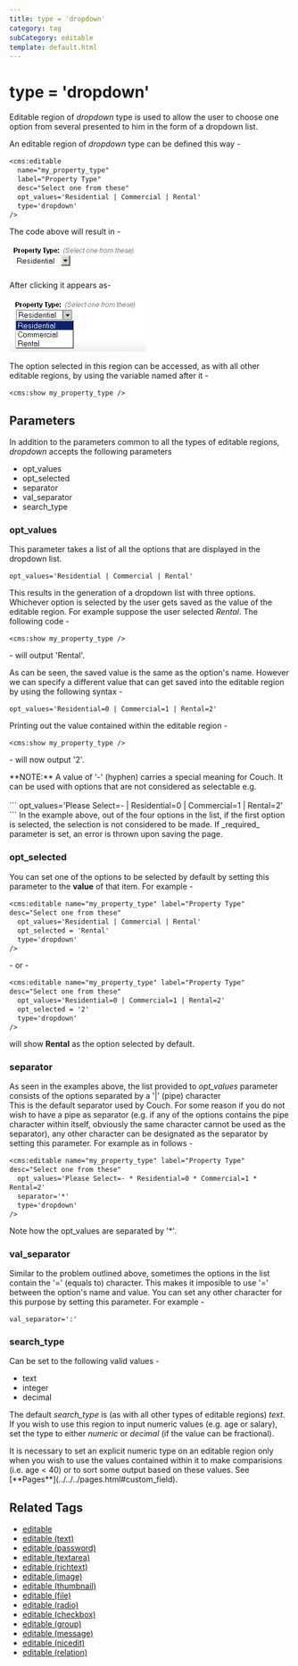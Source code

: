 ```yaml
---
title: type = 'dropdown'
category: tag
subCategory: editable
template: default.html
---
```


# type = 'dropdown'

Editable region of _dropdown_ type is used to allow the user to choose one option from several presented to him in the form of a dropdown list.

An editable region of _dropdown_ type can be defined this way -

```
<cms:editable
  name="my_property_type"
  label="Property Type"
  desc="Select one from these"
  opt_values='Residential | Commercial | Rental'
  type='dropdown'
/>
```

The code above will result in -

![](../../../../assets/img/contents/editable-dropdown-1.gif)

After clicking it appears as-

![](../../../../assets/img/contents/editable-dropdown-2.gif)

The option selected in this region can be accessed, as with all other editable regions, by using the variable named after it -

```
<cms:show my_property_type />
```

## Parameters

In addition to the parameters common to all the types of editable regions, _dropdown_ accepts the following parameters

*   opt\_values
*   opt\_selected
*   separator
*   val\_separator
*   search\_type

### opt_values

This parameter takes a list of all the options that are displayed in the dropdown list.

```
opt_values='Residential | Commercial | Rental'
```

This results in the generation of a dropdown list with three options.<br/>
Whichever option is selected by the user gets saved as the value of the editable region. For example suppose the user selected _Rental_. The following code -

```
<cms:show my_property_type />
```

\- will output 'Rental'.

As can be seen, the saved value is the same as the option's name. However we can specify a different value that can get saved into the editable region by using the following syntax -

```
opt_values='Residential=0 | Commercial=1 | Rental=2'
```

Printing out the value contained within the editable region -

```
<cms:show my_property_type />
```

\- will now output '2'.

<p class="notice">
    **NOTE:** A value of '-' (hyphen) carries a special meaning for Couch. It can be used with options that are not considered as selectable e.g.<br/>
    <br/>
    ```
opt_values='Please Select=- | Residential=0 | Commercial=1 | Rental=2'
    ```
    In the example above, out of the four options in the list, if the first option is selected, the selection is not considered to be made. If _required_ parameter is set, an error is thrown upon saving the page.
</p>

### opt_selected

You can set one of the options to be selected by default by setting this parameter to the **value** of that item. For example -

```
<cms:editable name="my_property_type" label="Property Type" desc="Select one from these"
  opt_values='Residential | Commercial | Rental'
  opt_selected = 'Rental'
  type='dropdown'
/>
```

\- or -

```
<cms:editable name="my_property_type" label="Property Type" desc="Select one from these"
  opt_values='Residential=0 | Commercial=1 | Rental=2'
  opt_selected = '2'
  type='dropdown'
/>
```

will show **Rental** as the option selected by default.

### separator

As seen in the examples above, the list provided to _opt\_values_ parameter consists of the options separated by a '|' (pipe) character<br/>
This is the default separator used by Couch. For some reason if you do not wish to have a pipe as separator (e.g. if any of the options contains the pipe character within itself, obviously the same character cannot be used as the separator), any other character can be designated as the separator by setting this parameter. For example as in follows -

```
<cms:editable name="my_property_type" label="Property Type" desc="Select one from these"
  opt_values='Please Select=- * Residential=0 * Commercial=1 * Rental=2'
  separator='*'
  type='dropdown'
/>
```

Note how the opt\_values are separated by '\*'.

### val_separator

Similar to the problem outlined above, sometimes the options in the list contain the '=' (equals to) character. This makes it imposible to use '=' between the option's name and value. You can set any other character for this purpose by setting this parameter. For example -

```
val_separator=':'
```

### search_type

Can be set to the following valid values -

*   text
*   integer
*   decimal

The default _search\_type_ is (as with all other types of editable regions) _text_.<br/>
If you wish to use this region to input numeric values (e.g. age or salary), set the type to either _numeric_ or _decimal_ (if the value can be fractional).

<p class="notice">It is necessary to set an explicit numeric type on an editable region only when you wish to use the values contained within it to make comparisions (i.e. age &lt; 40) or to sort some output based on these values. See [**Pages**](../../../pages.html#custom_field).</p>

## Related Tags

*   [editable](../../../editable.html)
*   [editable (text)](../../text.html)
*   [editable (password)](../../password.html)
*   [editable (textarea)](../../textarea.html)
*   [editable (richtext)](../../richtext.html)
*   [editable (image)](../../image.html)
*   [editable (thumbnail)](../../thumbnail.html)
*   [editable (file)](../../file.html)
*   [editable (radio)](../../radio.html)
*   [editable (checkbox)](../../checkbox.html)
*   [editable (group)](../../group.html)
*   [editable (message)](../../message.html)
*   [editable (nicedit)](../../nicedit.html)
*   [editable (relation)](../../relation.html)
